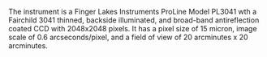 The instrument is a Finger Lakes Instruments ProLine Model PL3041 wth a Fairchild
3041 thinned, backside illuminated, and broad-band antireflection coated CCD with
2048x2048 pixels. It has a pixel size of 15 micron, image scale of 0.6
arcseconds/pixel, and a field of view of 20 arcminutes x 20 arcminutes.